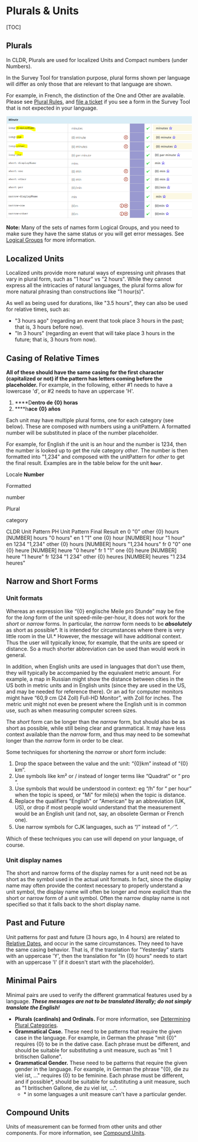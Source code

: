# Plurals & Units

[TOC]

## Plurals

In CLDR, Plurals are used for localized Units and Compact numbers (under
Numbers).

In the Survey Tool for translation purpose, plural forms shown per language will
differ as only those that are relevant to that language are shown.

For example, in French, the distinction of the One and Other are available.
Please see [Plural Rules](../../../index/cldr-spec/plural-rules.md), and [file a
ticket](http://unicode.org/cldr/trac/newticket) if you see a form in the Survey
Tool that is not expected in your language.

![image](French-plural.PNG)

**Note:** Many of the sets of names form Logical Groups, and you need to make
sure they have the same status or you will get error messages. See [Logical
Groups](http://cldr.unicode.org/translation/getting-started/resolving-errors)
for more information.

## Localized Units

Localized units provide more natural ways of expressing unit phrases that vary
in plural form, such as "1 hour" vs "2 hours". While they cannot express all the
intricacies of natural languages, the plural forms allow for more natural
phrasing than constructions like "1 hour(s)".

As well as being used for durations, like "3.5 hours", they can also be used for
relative times, such as:

*   "3 hours ago" (regarding an event that took place 3 hours in the past; that
    is, 3 hours before now).
*   "In 3 hours" (regarding an event that will take place 3 hours in the future;
    that is, 3 hours from now).

## Casing of Relative Times

**All of these should have the same casing for the first character (capitalized
or not) if the pattern has letters coming before the placeholder.** For example,
in the following, either #1 needs to have a lowercase 'd', or #2 needs to have
an uppercase 'H'.

1.  ****D**entro de {0} horas**
2.  ****h**ace {0} años**

Each unit may have multiple plural forms, one for each category (see below).
These are composed with numbers using a unitPattern. A formatted number will be
substituted in place of the number placeholder.

For example, for English if the unit is an hour and the number is 1234, then the
number is looked up to get the rule category *other*. The number is then
formatted into "1,234" and composed with the unitPattern for *other* to get the
final result. Examples are in the table below for the unit **`hour`**.

Locale **Number**

Formatted

number

Plural

category

CLDR Unit
Pattern PH Unit
Pattern Final Result en 0 "0" other {0} hours \[NUMBER\] hours "0 hours" en 1
"1" one {0} hour \[NUMBER\] hour "1 hour" en 1234 "1,234" other {0} hours
\[NUMBER\] hours "1,234 hours" fr 0 "0" one {0} heure \[NUMBER\] heure "0 heure"
fr 1 "1" one {0} heure \[NUMBER\] heure "1 heure" fr 1234 "1 234" other {0}
heures \[NUMBER\] heures "1 234 heures"

## Narrow and Short Forms

### Unit formats

Whereas an expression like *“*{0} englische Meile pro Stunde” may be fine for
the *long* form of the unit speed-mile-per-hour, it does not work for the
*short* or *narrow* forms. In particular, the *narrow* form needs to be
***absolutely*** as short as possible*. It is intended for circumstances where
there is very little room in the UI.* However, the message will have additional
context. Thus the user will typically know, for example, that the units are
speed or distance. So a much shorter abbreviation can be used than would work in
general.

In addition, when English units are used in languages that don't use them, they
will typically be accompanied by the equivalent metric amount. For example, a
map in Russian might show the distance between cities in the US both in metric
units and in English units (since they are used in the US, and may be needed for
reference there). Or an ad for computer monitors might have “60,9 cm (24 Zoll)
Full-HD Monitor”, with Zoll for inches. The metric unit might not even be
present where the English unit is in common use, such as when measuring computer
screen sizes.

The *short* form can be longer than the *narrow* form, but should also be as
short as possible, while still being clear and grammatical. It may have less
context available than the *narrow* form, and thus may need to be somewhat
longer than the *narrow* form in order to be clear.

Some techniques for shortening the *narrow* or *short* form include:

1.  Drop the space between the value and the unit: “{0}km” instead of “{0} km”.
2.  Use symbols like km² or / instead of longer terms like “Quadrat” or “ pro ”.
3.  Use symbols that would be understood in context: eg “/h” for “ per hour”
    when the topic is speed, or "Mi" for mile(s) when the topic is distance.
4.  Replace the qualifiers "English" or "American" by an abbreviation (UK, US),
    or drop if most people would understand that the measurement would be an
    English unit (and not, say, an obsolete German or French one).
5.  Use narrow symbols for CJK languages, such as “/” instead of “／”.

Which of these techniques you can use will depend on your language, of course.

### Unit display names

The short and narrow forms of the display names for a unit need not be as short
as the symbol used in the actual unit formats. In fact, since the display name
may often provide the context necessary to properly understand a unit symbol,
the display name will often be longer and more explicit than the short or narrow
form of a unit symbol. Often the narrow display name is not specified so that it
falls back to the short display name.

## Past and Future

Unit patterns for past and future (3 hours ago, In 4 hours) are related to
[Relative Dates](../../date-time-1/date-time-names/index.md), and occur in the
same circumstances. They need to have the same casing behavior. That is, if the
translation for "Yesterday" starts with an uppercase 'Y', then the translation
for "In {0} hours" needs to start with an uppercase 'I' (if it doesn't start
with the placeholder).

## Minimal Pairs

Minimal pairs are used to verify the different grammatical features used by a
language. ***These messages are not to be translated literally; do not simply
translate the English!***

*   **Plurals (cardinals) and Ordinals.** For more information, see [Determining
    Plural
    Categories](http://cldr.unicode.org/index/cldr-spec/plural-rules#TOC-Determining-Plural-Categories).
*   **Grammatical Case.** These need to be patterns that require the given case
    in the language. For example, in German the phrase "mit {0}" requires {0} to
    be in the dative case. Each phrase must be different, and should be suitable
    for substituting a unit measure, such as "mit 1 britischen Gallone".
*   **Grammatical Gender.** These need to be patterns that require the given
    gender in the language. For example, in German the phrase "{0}, die zu viel
    ist, …" requires {0} to be feminine. Each phrase must be different, and if
    possible\*, should be suitable for substituting a unit measure, such as "1
    britischen Gallone, die zu viel ist, …".
    *   \* in some languages a unit measure can't have a particular gender.

## Compound Units

Units of measurement can be formed from other units and other components. For
more information, see [Compound Units](../../units-1/units.md).
